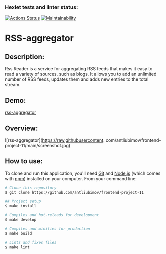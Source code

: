 ### Hexlet tests and linter status:
[![Actions Status](https://github.com/antliubimov/frontend-project-11/workflows/hexlet-check/badge.svg)](https://github.com/antliubimov/frontend-project-11/actions)
[![Maintainability](https://api.codeclimate.com/v1/badges/2d5e8305e279dc63f8e2/maintainability)](https://codeclimate.com/github/antliubimov/frontend-project-11/maintainability)

# RSS-aggregator
## Description:
Rss Reader is a service for aggregating RSS feeds that makes it easy to read a variety of sources, such as blogs. It allows you to add an unlimited number of RSS feeds, updates them and adds new entries to the total stream.
## Demo:
[rss-aggregator](https://frontend-project-11-szqt.vercel.app/)
## Overview:
![rss-aggregator](https://raw.githubusercontent.
com/antliubimov/frontend-project-11/main/screenshot.jpg)
## How to use:
To clone and run this application, you'll need [Git](https://git-scm.com) and [Node.js](https://nodejs.org/en/download/) (which comes with [npm](http://npmjs.com)) installed on your computer. From your command line:
```bash
# Clone this repository
$ git clone https://github.com/antliubimov/frontend-project-11

## Project setup
$ make install

# Compiles and hot-reloads for development
$ make develop

# Compiles and minifies for production
$ make build

# Lints and fixes files
$ make lint
```

